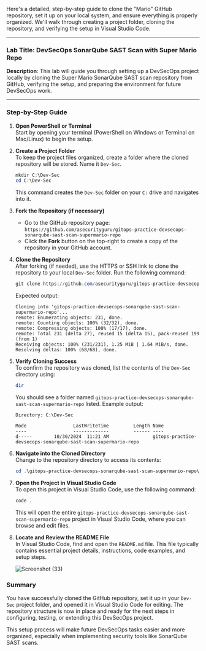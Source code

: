 Here's a detailed, step-by-step guide to clone the "Mario" GitHub repository, set it up on your local system, and ensure everything is properly organized. We'll walk through creating a project folder, cloning the repository, and verifying the setup in Visual Studio Code.

---

### **Lab Title**: DevSecOps SonarQube SAST Scan with Super Mario Repo

**Description**: This lab will guide you through setting up a DevSecOps project locally by cloning the Super Mario SonarQube SAST scan repository from GitHub, verifying the setup, and preparing the environment for future DevSecOps work.

---

### Step-by-Step Guide

1. **Open PowerShell or Terminal**  
   Start by opening your terminal (PowerShell on Windows or Terminal on Mac/Linux) to begin the setup.

2. **Create a Project Folder**  
   To keep the project files organized, create a folder where the cloned repository will be stored. Name it `Dev-Sec`.
   
   ```powershell
   mkdir C:\Dev-Sec
   cd C:\Dev-Sec
   ```
   
   This command creates the `Dev-Sec` folder on your `C:` drive and navigates into it.

3. **Fork the Repository (if necessary)**  
   - Go to the GitHub repository page: `https://github.com/asecurityguru/gitops-practice-devsecops-sonarqube-sast-scan-supermario-repo`
   - Click the **Fork** button on the top-right to create a copy of the repository in your GitHub account.

4. **Clone the Repository**  
   After forking (if needed), use the HTTPS or SSH link to clone the repository to your local `Dev-Sec` folder. Run the following command:
   
   ```powershell
   git clone https://github.com/asecurityguru/gitops-practice-devsecops-sonarqube-sast-scan-supermario-repo.git
   ```
   
   Expected output:
   ```plaintext
   Cloning into 'gitops-practice-devsecops-sonarqube-sast-scan-supermario-repo'...
   remote: Enumerating objects: 231, done.
   remote: Counting objects: 100% (32/32), done.
   remote: Compressing objects: 100% (17/17), done.
   remote: Total 231 (delta 27), reused 15 (delta 15), pack-reused 199 (from 1)
   Receiving objects: 100% (231/231), 1.25 MiB | 1.64 MiB/s, done.
   Resolving deltas: 100% (68/68), done.
   ```

5. **Verify Cloning Success**  
   To confirm the repository was cloned, list the contents of the `Dev-Sec` directory using:

   ```powershell
   dir
   ```
   
   You should see a folder named `gitops-practice-devsecops-sonarqube-sast-scan-supermario-repo` listed. Example output:

   ```plaintext
   Directory: C:\Dev-Sec

   Mode                 LastWriteTime         Length Name
   ----                 -------------         ------ ----
   d-----        10/30/2024  11:21 AM                gitops-practice-devsecops-sonarqube-sast-scan-supermario-repo
   ```

6. **Navigate into the Cloned Directory**  
   Change to the repository directory to access its contents:
   
   ```powershell
   cd .\gitops-practice-devsecops-sonarqube-sast-scan-supermario-repo\
   ```

7. **Open the Project in Visual Studio Code**  
   To open this project in Visual Studio Code, use the following command:
   
   ```powershell
   code .
   ```
   
   This will open the entire `gitops-practice-devsecops-sonarqube-sast-scan-supermario-repo` project in Visual Studio Code, where you can browse and edit files.

8. **Locate and Review the README File**  
   In Visual Studio Code, find and open the `README.md` file. This file typically contains essential project details, instructions, code examples, and setup steps.

   ![Screenshot (33)](https://github.com/user-attachments/assets/64644b58-8992-4374-98a2-9e07cbb03c19)


### Summary

You have successfully cloned the GitHub repository, set it up in your `Dev-Sec` project folder, and opened it in Visual Studio Code for editing. The repository structure is now in place and ready for the next steps in configuring, testing, or extending this DevSecOps project. 

This setup process will make future DevSecOps tasks easier and more organized, especially when implementing security tools like SonarQube SAST scans.
